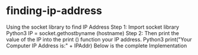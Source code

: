# finding-ip-address
Using the socket library to find IP Address Step 1: Import socket library Python3 IP = socket.gethostbyname (hostname) Step 2: Then print the value of the IP into the print () function your IP address. Python3 print("Your Computer IP Address is:" + IPAddr) Below is the complete Implementation
